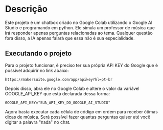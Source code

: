 # Descrição


Este projeto é um chatbox criado no Google Colab utilizando o Google AI Studio e programando em python. Ele simula um professor de música que irá responder apenas perguntas relacionadas ao tema. Qualquer questão fora disso, a IA apenas falará que essa não é sua especialidade.


## Executando o projeto


Para o projeto funcionar, é preciso ter sua própria API KEY do Google que é possível adquirir no link abaixo:
```
https://makersuite.google.com/app/apikey?hl=pt-br
```


Depois disso, abra ele no Google Colab e altere o valor da variável GOOGLE_API_KEY que está declarada dessa forma:
```
GOOGLE_API_KEY="SUA_API_KEY_DO_GOOGLE_AI_STUDIO"
```


Agora basta executar cada célula de código em ordem para receber ótimas dicas de música. Será possível fazer quantas perguntas quiser até você digitar a palavra "nada" no chat. 